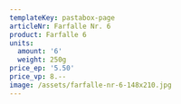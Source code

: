 ```yaml
---
templateKey: pastabox-page
articleNr: Farfalle Nr. 6
product: Farfalle 6
units:
  amount: '6'
  weight: 250g
price_ep: '5.50'
price_vp: 8.--
image: /assets/farfalle-nr-6-148x210.jpg
---
```


